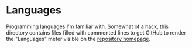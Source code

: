 # Languages

Programming languages I'm familiar with. Somewhat of a hack, this directory contains files filled with commented lines to get GitHub to render the "Languages" meter visible on the [repository homepage](https://github.com/jtormey/cv).
